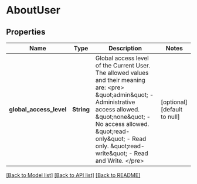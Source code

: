 # AboutUser

## Properties
Name | Type | Description | Notes
------------ | ------------- | ------------- | -------------
**global_access_level** | **String** | Global access level of the Current User. The allowed values and their meaning are:  &lt;pre&gt; \&quot;admin\&quot; - Administrative access allowed. \&quot;none\&quot; - No access allowed. \&quot;read-only\&quot; - Read only. \&quot;read-write\&quot; - Read and Write. &lt;/pre&gt;  | [optional] [default to null]

[[Back to Model list]](../README.md#documentation-for-models) [[Back to API list]](../README.md#documentation-for-api-endpoints) [[Back to README]](../README.md)


